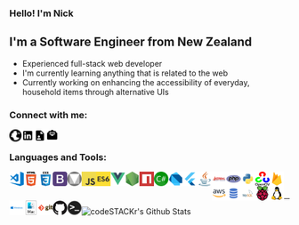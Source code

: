 ### Hello! I'm Nick

## I'm a Software Engineer from New Zealand
- Experienced full-stack web developer
- I'm currently learning anything that is related to the web
- Currently working on enhancing the accessibility of everyday, household items through alternative UIs

### Connect with me:
[<img align="left" alt="nickleslie.dev" width="22px" src="https://raw.githubusercontent.com/iconic/open-iconic/master/svg/globe.svg" />][website]
[<img align="left" alt="Nick Leslie's LinkedIn" width="22px" src="https://raw.githubusercontent.com/ncpleslie/PersonalWebsite/master/src/assets/linkedin.svg" />][linkedin]
[<img align="left" alt="Nick Leslie's Resume" width="22px" src="https://raw.githubusercontent.com/ncpleslie/PersonalWebsite/master/src/assets/resume.svg" />][resume]
[<img align="left" alt="Email Nick Leslie" width="22px" src="https://raw.githubusercontent.com/ncpleslie/PersonalWebsite/master/src/assets/email.svg" />][email]

<br />

### Languages and Tools:
<img align="left" alt="Visual Studio Code" width="26px" src="https://raw.githubusercontent.com/github/explore/80688e429a7d4ef2fca1e82350fe8e3517d3494d/topics/visual-studio-code/visual-studio-code.png" />

<img align="left" alt="HTML5" width="26px" src="https://raw.githubusercontent.com/github/explore/80688e429a7d4ef2fca1e82350fe8e3517d3494d/topics/html/html.png" />
<img align="left" alt="CSS3" width="26px" src="https://raw.githubusercontent.com/github/explore/80688e429a7d4ef2fca1e82350fe8e3517d3494d/topics/css/css.png" />
<img align="left" alt="Bootstrap" width="26px" src="https://raw.githubusercontent.com/github/explore/master/topics/bootstrap/bootstrap.png" />
<img align="left" alt="Material Design" width="26px" src="https://raw.githubusercontent.com/github/explore/master/topics/material-design/material-design.png" />

<img align="left" alt="JavaScript" width="26px" src="https://raw.githubusercontent.com/github/explore/80688e429a7d4ef2fca1e82350fe8e3517d3494d/topics/javascript/javascript.png" />
<img align="left" alt="ES6+" width="26px" src="https://raw.githubusercontent.com/github/explore/master/topics/es6/es6.png" />
<img align="left" alt="Vue" width="26px" src="https://raw.githubusercontent.com/github/explore/master/topics/vue/vue.png" />
<img align="left" alt="Node.js" width="26px" src="https://raw.githubusercontent.com/github/explore/80688e429a7d4ef2fca1e82350fe8e3517d3494d/topics/nodejs/nodejs.png" />
<img align="left" alt="NPM" width="26px" src="https://raw.githubusercontent.com/github/explore/master/topics/npm/npm.png" />
<img align="left" alt="C Sharp" width="26px" src="https://raw.githubusercontent.com/github/explore/master/topics/csharp/csharp.png" />
<img align="left" alt="Dart" width="26px" src="https://raw.githubusercontent.com/github/explore/master/topics/dart/dart.png" />
<img align="left" alt="Flutter" width="26px" src="https://raw.githubusercontent.com/github/explore/master/topics/flutter/flutter.png" />
<img align="left" alt="Java" width="26px" src="https://raw.githubusercontent.com/github/explore/master/topics/java/java.png" />
<img align="left" alt="Kerbal" width="26px" src="https://raw.githubusercontent.com/github/explore/master/topics/kerbal-space-program/kerbal-space-program.png" />
<img align="left" alt="PHP" width="26px" src="https://raw.githubusercontent.com/github/explore/master/topics/php/php.png" />
<img align="left" alt="Python" width="26px" src="https://raw.githubusercontent.com/github/explore/master/topics/python/python.png" />
<img align="left" alt="OpenCV" width="26px" src="https://raw.githubusercontent.com/github/explore/master/topics/opencv/opencv.png" />

<img align="left" alt="Firebase" width="26px" src="https://raw.githubusercontent.com/github/explore/master/topics/firebase/firebase.png" />
<img align="left" alt="AWS" width="26px" src="https://raw.githubusercontent.com/github/explore/master/topics/aws/aws.png" />
<img align="left" alt="SQL" width="26px" src="https://raw.githubusercontent.com/github/explore/80688e429a7d4ef2fca1e82350fe8e3517d3494d/topics/sql/sql.png" />
<img align="left" alt="MySQL" width="26px" src="https://raw.githubusercontent.com/github/explore/80688e429a7d4ef2fca1e82350fe8e3517d3494d/topics/mysql/mysql.png" />

<img align="left" alt="Raspberry Pi" width="26px" src="https://raw.githubusercontent.com/github/explore/master/topics/raspberry-pi/raspberry-pi.png" />
<img align="left" alt="Linux" width="26px" src="https://raw.githubusercontent.com/github/explore/master/topics/linux/linux.png" />
<img align="left" alt="Windows" width="26px" src="https://raw.githubusercontent.com/github/explore/master/topics/windows/windows.png" />
<img align="left" alt="MacOS" width="26px" src="https://raw.githubusercontent.com/github/explore/master/topics/macos/macos.png" />
<img align="left" alt="Git" width="26px" src="https://raw.githubusercontent.com/github/explore/80688e429a7d4ef2fca1e82350fe8e3517d3494d/topics/git/git.png" />
<img align="left" alt="GitHub" width="26px" src="https://raw.githubusercontent.com/github/explore/78df643247d429f6cc873026c0622819ad797942/topics/github/github.png" />
<img align="left" alt="Terminal" width="26px" src="https://raw.githubusercontent.com/github/explore/80688e429a7d4ef2fca1e82350fe8e3517d3494d/topics/terminal/terminal.png" />

<br />
<br />

---

<img align="left" alt="codeSTACKr's Github Stats" src="https://github-readme-stats.vercel.app/api?username=ncpleslie&show_icons=true&hide_border=true" />

[website]: https://nickleslie.dev
[linkedin]: https://www.linkedin.com/in/nicholas-leslie/
[resume]: https://nickleslie.dev/NickLeslieCV.pdf
[email]: mailto:me@nickleslie.dev
